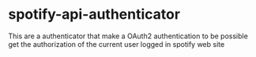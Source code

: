 # spotify-api-authenticator
This are a authenticator that make a OAuth2 authentication to be possible get the authorization of the current user logged in spotify web site
